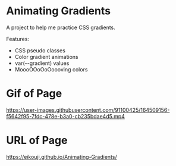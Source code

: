 # Animating Gradients #
A project to help me practice CSS gradients.

Features:
* CSS pseudo classes
* Color gradient animations
* var(--gradient) values
* MoooOOoOoOoooving colors

# Gif of Page #


https://user-images.githubusercontent.com/91100425/164509156-f5642f95-7fdc-478e-b3a0-cb235bdae4d5.mp4



# URL of Page #


https://eikouji.github.io/Animating-Gradients/

